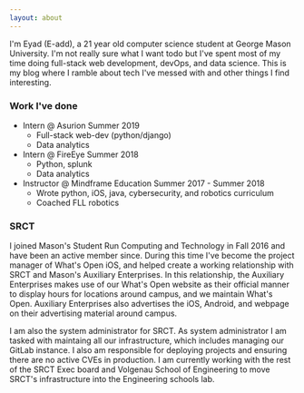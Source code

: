 ```yaml
---
layout: about
---
```


I'm Eyad (E-add), a 21 year old computer science student at George Mason University.  I'm not really sure what I want todo but I've spent most of my time doing full-stack web development, devOps, and data science.  This is my blog where I ramble about tech I've messed with and other things I find interesting.
### Work I've done

- Intern @ Asurion Summer 2019
    - Full-stack web-dev (python/django)
    - Data analytics
- Intern @ FireEye Summer 2018
    - Python, splunk
    - Data analytics
- Instructor @ Mindframe Education Summer 2017 - Summer 2018
    - Wrote python, iOS, java, cybersecurity, and robotics curriculum
    - Coached FLL robotics

### SRCT

I joined Mason's Student Run Computing and Technology in Fall 2016 and have been an active member since.
During this time I've become the project manager of What's Open iOS, and helped create a working relationship with SRCT and Mason's Auxiliary Enterprises.  In this relationship, the Auxiliary Enterprises makes use of our What's Open website as their official manner to display hours for locations around campus, and we maintain What's Open.  Auxiliary Enterprises also advertises the iOS, Android, and webpage on their advertising material around campus.

I am also the system administrator for SRCT.
As system administrator I am tasked with maintaing all our infrastructure, which includes managing our GitLab instance.  I also am responsible for deploying projects and ensuring there are no active CVEs in production.  I am currently working with the rest of the SRCT Exec board and Volgenau School of Engineering to move SRCT's infrastructure into the Engineering schools lab.



